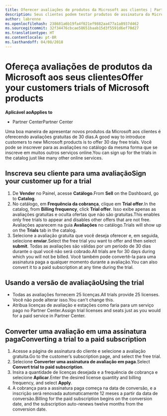 ```yaml
---
title: Oferecer avaliações de produtos da Microsoft aos clientes | Partner Center
description: Seus clientes podem testar produtos de assinatura da Microsoft durante 30 dias.
author: labrenne
ms.openlocfilehash: 238681a6b19fa4f021ef9882aa477a1a8937d462
ms.sourcegitcommit: 32f34476cbcae58651baab15d3f5591d6ef70d27
ms.translationtype: HT
ms.contentlocale: pt-BR
ms.lasthandoff: 04/08/2018
---
```

# <a name="offer-your-customers-trials-of-microsoft-products"></a><span data-ttu-id="89291-103">Ofereça avaliações de produtos da Microsoft aos seus clientes</span><span class="sxs-lookup"><span data-stu-id="89291-103">Offer your customers trials of Microsoft products</span></span>

**<span data-ttu-id="89291-104">Aplicável ao</span><span class="sxs-lookup"><span data-stu-id="89291-104">Applies to</span></span>**

-  <span data-ttu-id="89291-105">Partner Center</span><span class="sxs-lookup"><span data-stu-id="89291-105">Partner Center</span></span>

<span data-ttu-id="89291-106">Uma boa maneira de apresentar novos produtos da Microsoft aos clientes é oferecendo avaliações gratuitas de 30 dias.</span><span class="sxs-lookup"><span data-stu-id="89291-106">A good way to introduce customers to new Microsoft products is to offer 30 day free trials.</span></span> <span data-ttu-id="89291-107">Você pode se inscrever para as avaliações no catálogo da mesma forma que se inscreve em muitos outros serviços online.</span><span class="sxs-lookup"><span data-stu-id="89291-107">You can sign up for the trials in the catalog just like many other online services.</span></span>  

## <a name="sign-your-customer-up-for-a-trial"></a><span data-ttu-id="89291-108">Inscreva seu cliente para uma avaliação</span><span class="sxs-lookup"><span data-stu-id="89291-108">Sign your customer up for a trial</span></span>

1.  <span data-ttu-id="89291-109">De **Vender** no Painel, acesse **Catálogo**.</span><span class="sxs-lookup"><span data-stu-id="89291-109">From **Sell** on the Dashboard, go to **Catalog**.</span></span> 
2.  <span data-ttu-id="89291-110">No catálogo, em **Frequência da cobrança**, clique em **Trial offer**.</span><span class="sxs-lookup"><span data-stu-id="89291-110">In the catalog, from **Billing frequency**, click **Trial offer**.</span></span> <span data-ttu-id="89291-111">Isso exibe apenas as avaliações gratuitas e oculta ofertas que não são gratuitas.</span><span class="sxs-lookup"><span data-stu-id="89291-111">This enables only free trials to appear and disables other offers that are not free.</span></span> <span data-ttu-id="89291-112">Avaliações aparecem na guia **Avaliações** no catálogo.</span><span class="sxs-lookup"><span data-stu-id="89291-112">Trials will show up on the **Trials** tab in the catalog.</span></span>
3.  <span data-ttu-id="89291-113">Selecione a avaliação gratuita que você deseja oferecer e, em seguida, selecione **enviar**.</span><span class="sxs-lookup"><span data-stu-id="89291-113">Select the free trial you want to offer and then select **submit**.</span></span> <span data-ttu-id="89291-114">Todas as avaliações são válidas por um período de 30 dias durante o qual você não será cobrado.</span><span class="sxs-lookup"><span data-stu-id="89291-114">All trials are for 30 days during which you will not be billed.</span></span> <span data-ttu-id="89291-115">Você também pode convertê-la para uma assinatura paga a qualquer momento durante a avaliação.</span><span class="sxs-lookup"><span data-stu-id="89291-115">You can also convert it to a paid subscription at any time during the trial.</span></span>

## <a name="using-the-trial"></a><span data-ttu-id="89291-116">Usando a versão de avaliação</span><span class="sxs-lookup"><span data-stu-id="89291-116">Using the trial</span></span>

- <span data-ttu-id="89291-117">Todas as avaliações fornecem 25 licenças.</span><span class="sxs-lookup"><span data-stu-id="89291-117">All trials provide 25 licenses.</span></span> <span data-ttu-id="89291-118">Você não pode alterar isso.</span><span class="sxs-lookup"><span data-stu-id="89291-118">You can't change this.</span></span>
- <span data-ttu-id="89291-119">Atribua licenças de avaliação e estações como faria para um serviço pago no Partner Center.</span><span class="sxs-lookup"><span data-stu-id="89291-119">Assign trial licenses and seats just as you would for a paid service in Partner Center.</span></span>

## <a name="converting-a-trial-to-a-paid-subscription"></a><span data-ttu-id="89291-120">Converter uma avaliação em uma assinatura paga</span><span class="sxs-lookup"><span data-stu-id="89291-120">Converting a trial to a paid subscription</span></span>

1.  <span data-ttu-id="89291-121">Acesse a página de assinatura do cliente e selecione a avaliação gratuita.</span><span class="sxs-lookup"><span data-stu-id="89291-121">Go to the customer’s subscription page, and select the free trial.</span></span>
2.  <span data-ttu-id="89291-122">Selecione **Converter uma assinatura de avaliação em paga**.</span><span class="sxs-lookup"><span data-stu-id="89291-122">Select **Convert trial to paid subscription**.</span></span>
3.  <span data-ttu-id="89291-123">Insira a quantidade de licenças desejada e a frequência de cobrança e selecione **Aplicar**.</span><span class="sxs-lookup"><span data-stu-id="89291-123">Enter the desired license quantity and billing frequency, and select **Apply**.</span></span>
4.  <span data-ttu-id="89291-124">A cobrança para a assinatura paga começa na data de conversão, e a inscrição será renovada automaticamente 12 meses a partir da data de conversão.</span><span class="sxs-lookup"><span data-stu-id="89291-124">Billing for the paid subscription begins on the conversion date, and the subscription auto-renews twelve months from the conversion date.</span></span> 

